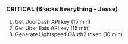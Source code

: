 ### CRITICAL (Blocks Everything - Jesse)
1. Get DoorDash API key (15 min)
2. Get Uber Eats API key (15 min)
3. Generate Lightspeed OAuth2 token (10 min)
